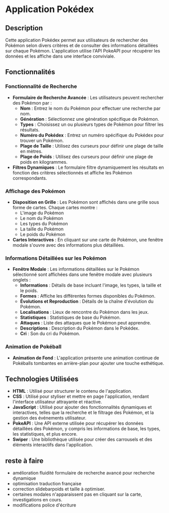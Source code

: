 # Application Pokédex

## Description
Cette application Pokédex permet aux utilisateurs de rechercher des Pokémon selon divers critères et de consulter des informations détaillées sur chaque Pokémon. L'application utilise l'API PokeAPI pour récupérer les données et les affiche dans une interface conviviale.

## Fonctionnalités

### Fonctionnalité de Recherche
- **Formulaire de Recherche Avancée** : Les utilisateurs peuvent rechercher des Pokémon par :
  - **Nom** : Entrez le nom du Pokémon pour effectuer une recherche par nom.
  - **Génération** : Sélectionnez une génération spécifique de Pokémon.
  - **Types** : Choisissez un ou plusieurs types de Pokémon pour filtrer les résultats.
  - **Numéro du Pokédex** : Entrez un numéro spécifique du Pokédex pour trouver un Pokémon.
  - **Plage de Taille** : Utilisez des curseurs pour définir une plage de taille en mètres.
  - **Plage de Poids** : Utilisez des curseurs pour définir une plage de poids en kilogrammes.
- **Filtres Dynamiques** : Le formulaire filtre dynamiquement les résultats en fonction des critères sélectionnés et affiche les Pokémon correspondants.

### Affichage des Pokémon
- **Disposition en Grille** : Les Pokémon sont affichés dans une grille sous forme de cartes. Chaque cartes montre :
  - L'image du Pokémon
  - Le nom du Pokémon
  - Les types du Pokémon
  - La taille du Pokémon
  - Le poids du Pokémon
- **Cartes Interactives** : En cliquant sur une carte de Pokémon, une fenêtre modale s'ouvre avec des informations plus détaillées.

### Informations Détaillées sur les Pokémon
- **Fenêtre Modale** : Les informations détaillées sur le Pokémon sélectionné sont affichées dans une fenêtre modale avec plusieurs onglets :
  - **Informations** : Détails de base incluant l'image, les types, la taille et le poids.
  - **Formes** : Affiche les différentes formes disponibles du Pokémon.
  - **Évolutions et Reproduction** : Détails de la chaîne d'évolution du Pokémon.
  - **Localisations** : Lieux de rencontre du Pokémon dans les jeux.
  - **Statistiques** : Statistiques de base du Pokémon.
  - **Attaques** : Liste des attaques que le Pokémon peut apprendre.
  - **Descriptions** : Description du Pokémon dans le Pokédex.
  - **Cri** : Son du cri du Pokémon.

### Animation de Pokéball
- **Animation de Fond** : L'application présente une animation continue de Pokéballs tombantes en arrière-plan pour ajouter une touche esthétique.

## Technologies Utilisées

- **HTML** : Utilisé pour structurer le contenu de l'application.
- **CSS** : Utilisé pour styliser et mettre en page l'application, rendant l'interface utilisateur attrayante et réactive.
- **JavaScript** : Utilisé pour ajouter des fonctionnalités dynamiques et interactives, telles que la recherche et le filtrage des Pokémon, et la gestion des événements utilisateur.
- **PokeAPI** : Une API externe utilisée pour récupérer les données détaillées des Pokémon, y compris les informations de base, les types, les statistiques, et plus encore.
- **Swiper** : Une bibliothèque utilisée pour créer des carrousels et des éléments interactifs dans l'application.

## reste à faire
- amélioration fluidité formulaire de recherche avancé pour recherche dynamique
- optimisation traduction française
- correction slidebarpoids et taille à optimiser.
- certaines modales n'apparaissent pas en cliquant sur la carte, investigations en cours.
- modifications police d'écriture
